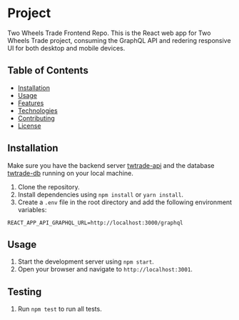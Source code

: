 # Project

Two Wheels Trade Frontend Repo.
This is the React web app for Two Wheels Trade project, consuming the GraphQL API and redering responsive UI for both desktop and mobile devices.

## Table of Contents

- [Installation](#installation)
- [Usage](#usage)
- [Features](#features)
- [Technologies](#technologies)
- [Contributing](#contributing)
- [License](#license)

## Installation

Make sure you have the backend server [twtrade-api](https://github.com/romaob/twtrade-api) and the database [twtrade-db](https://github.com/romaob/twtrade-db) running on your local machine.

1. Clone the repository.
2. Install dependencies using `npm install` or `yarn install`.
3. Create a `.env` file in the root directory and add the following environment variables:

```
REACT_APP_API_GRAPHQL_URL=http://localhost:3000/graphql
```

## Usage

1. Start the development server using `npm start`.
2. Open your browser and navigate to `http://localhost:3001`.

## Testing

1. Run `npm test` to run all tests.
